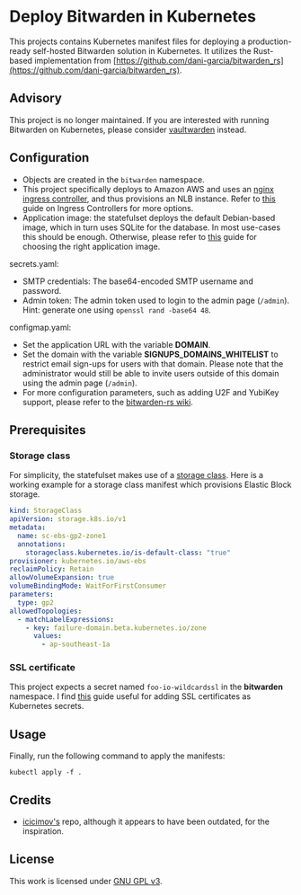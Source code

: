 # Deploy Bitwarden in Kubernetes

This projects contains Kubernetes manifest files for deploying a production-ready self-hosted Bitwarden solution in Kubernetes. It utilizes the Rust-based implementation from [https://github.com/dani-garcia/bitwarden_rs](https://github.com/dani-garcia/bitwarden_rs).

## Advisory

This project is no longer maintained. If you are interested with running Bitwarden on Kubernetes, please consider [vaultwarden](https://github.com/guerzon/vaultwarden) instead.

## Configuration

* Objects are created in the `bitwarden` namespace.
* This project specifically deploys to Amazon AWS and uses an [nginx ingress controller](https://kubernetes.github.io/ingress-nginx/), and thus provisions an NLB instance. Refer to [this](https://kubernetes.io/docs/concepts/services-networking/ingress-controllers/) guide on Ingress Controllers for more options.
* Application image: the statefulset deploys the default Debian-based image, which in turn uses SQLite for the database. In most use-cases this should be enough. Otherwise, please refer to [this](https://github.com/dani-garcia/bitwarden_rs/wiki/Which-container-image-to-use) guide for choosing the right application image.

secrets.yaml:

* SMTP credentials: The base64-encoded SMTP username and password.
* Admin token: The admin token used to login to the admin page (`/admin`). Hint: generate one using `openssl rand -base64 48`.

configmap.yaml:

* Set the application URL with the variable **DOMAIN**.
* Set the domain with the variable **SIGNUPS_DOMAINS_WHITELIST** to restrict email sign-ups for users with that domain. Please note that the administrator would still be able to invite users outside of this domain using the admin page (`/admin`).
* For more configuration parameters, such as adding U2F and YubiKey support, please refer to the [bitwarden-rs wiki](https://github.com/dani-garcia/bitwarden_rs/wiki).

## Prerequisites

### Storage class

For simplicity, the statefulset makes use of a [storage class](https://kubernetes.io/docs/concepts/storage/storage-classes/#aws-ebs). Here is a working example for a storage class manifest which provisions Elastic Block storage.

```yaml
kind: StorageClass
apiVersion: storage.k8s.io/v1
metadata:
  name: sc-ebs-gp2-zone1
  annotations:
    storageclass.kubernetes.io/is-default-class: "true"
provisioner: kubernetes.io/aws-ebs
reclaimPolicy: Retain
allowVolumeExpansion: true
volumeBindingMode: WaitForFirstConsumer
parameters:
  type: gp2
allowedTopologies:
  - matchLabelExpressions:
    - key: failure-domain.beta.kubernetes.io/zone
      values:
        - ap-southeast-1a
```

### SSL certificate

This project expects a secret named `foo-io-wildcardssl` in the **bitwarden** namespace. I find [this](https://medium.com/faun/mount-ssl-certificates-in-kubernetes-pod-with-secret-8aca220896e6) guide useful for adding SSL certificates as Kubernetes secrets.

## Usage

Finally, run the following command to apply the manifests:

`kubectl apply -f .`

## Credits

- [icicimov's](https://github.com/icicimov/kubernetes-bitwarden_rs) repo, although it appears to have been outdated, for the inspiration.

## License

This work is licensed under [GNU GPL v3](./LICENSE).
